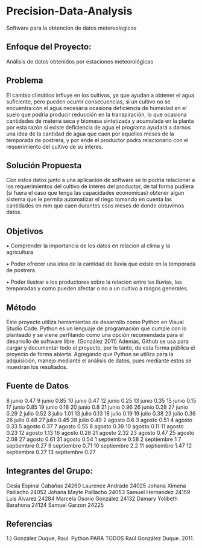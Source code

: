 # Precision-Data-Analysis
Software para la obtencion de datos metereologicos 

## Enfoque del Proyecto:
Análisis de datos obtenidos por 
estaciones meteorológicas

## Problema  
El cambio climático influye en los cultivos, ya que ayudan a obtener el agua suficiente, pero pueden ocurrir consecuencias, si un cultivo no se encuentra con el agua necesaria ocasiona deficiencia de humedad en el suelo que podría producir reducción en la transpiración, lo que ocasiona cantidades de materia seca y biomasa sintetizada y acumulada en la planta por esta razón si existe deficiencia de agua el programa ayudará a darnos una idea de la cantidad de agua que caen por aquellos meses de la temporada de postrera, y por ende el productor podra relacionarlo con el requerimiento del cultivo de su interes.


## Solución Propuesta
Con estos datos junto a una aplicación de software se lo podria relacionar a los requerimientos del cultivo de interes del productor, de tal forma pudiera (si fuera el caso que tenga las capacidades economicas) obtener algun sistema que le permita automatizar el riego tomando en cuenta las cantidades en mm que caen durantes esos meses de donde obtuvimos datos.
## Objetivos
• Comprender la importancia de los datos en relacion al clima y la agricultura

• Poder ofrecer una idea de la cantidad de lluvia que existe en la temporada de postrera.


• Poder ilustrar a los productores sobre la relacion entre las lluvias, las temporadas y como pueden afectar o no a un cultivo a rasgos generales. 


## Método
Este proyecto utiliza herramientas de desarrollo como Python en Visual Studio Code. Python es un lenguaje de programación que cumple con lo planteado y se viene perfilando como una opción recomendada para el desarrollo de software libre. (González 2011) Además, Github se usa para cargar y documentar todo el proyecto, por lo tanto, de esta forma pública el proyecto de forma abierta. Agregando que Python se utiliza para la adquisición, manejo mediante el análisis de datos, pues mediante estos se muestran los resultados.
## Fuente de Datos

8	junio	 	0.47
9	junio	 	0.85
10	junio	 	0.47
12	junio	 	0.25
13	junio	 	0.35
15	junio	 	0.15
17	junio	 	0.85
19	junio	 	0.18
20	junio	 	0.8
21	junio	 	0.96
26	junio	 	0.28
27	junio	 	0.29
2	julio	 	0.52
3	julio	 	1.01
13	julio	 	0.13
18	julio	 	0.19
19	julio	 	0.38
23	julio	 	0.36
26	julio	 	0.48
27	julio	 	0.45
28	julio	 	0.49
2	agosto	 	0.6
3	agosto	 	0.51
4	agosto	 	0.33
5	agosto	 	0.37
7	agosto	 	0.55
8	agosto	 	0.39
10	agosto	 	0.11
11	agosto	 	0.23
12	agosto	 	1.13
16	agosto	 	0.28
21	agosto	 	2.32
23	agosto	 	0.47
25	agosto	 	2.08
27	agosto	 	0.61
31	agosto	 	0.54
1	septiembre	 	0.58
2	septiembre	 	1
7	septiembre	 	0.27
9	septiembre	 	0.71
10	septiembre	 	2.2
11	septiembre	 	1.47
12	septiembre	 	0.27
13	septiembre	 	0.27

## Integrantes del Grupo:
Cesia Espinal Cabañas 24260
Laurence Andrade 24025
Johana Ximena Paillacho 24052
Johana Mayte Paillacho 24053
Samuel Hernandez 24159
Luis Alvarez 24284
Marcela Osorio González 24132
Damary Yolibeth Barahona 24124
Samuel Garzon 24225

## Referencias 
1.) González Duque, Raul. Python PARA TODOS Raúl González Duque. 2011.
